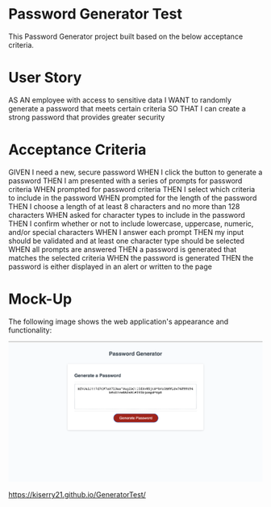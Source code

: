 # Password Generator Test

This Password Generator project built based on the below acceptance criteria.

# User Story
AS AN employee with access to sensitive data
I WANT to randomly generate a password that meets certain criteria
SO THAT I can create a strong password that provides greater security


# Acceptance Criteria

GIVEN I need a new, secure password
WHEN I click the button to generate a password
THEN I am presented with a series of prompts for password criteria
WHEN prompted for password criteria
THEN I select which criteria to include in the password
WHEN prompted for the length of the password
THEN I choose a length of at least 8 characters and no more than 128 characters
WHEN asked for character types to include in the password
THEN I confirm whether or not to include lowercase, uppercase, numeric, and/or special characters
WHEN I answer each prompt
THEN my input should be validated and at least one character type should be selected
WHEN all prompts are answered
THEN a password is generated that matches the selected criteria
WHEN the password is generated
THEN the password is either displayed in an alert or written to the page


# Mock-Up
The following image shows the web application's appearance and functionality:

![alt text](./images/one.png)

https://kiserry21.github.io/GeneratorTest/